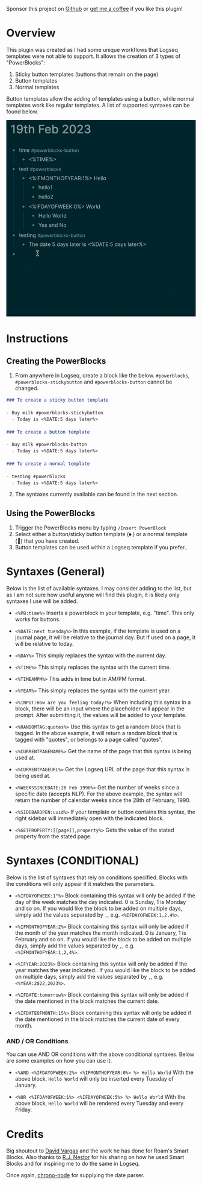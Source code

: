 Sponsor this project on [Github](https://github.com/sponsors/hkgnp) or [get me a coffee](https://www.buymeacoffee.com/hkgnp.dev) if you like this plugin!

# Overview

This plugin was created as I had some unique workflows that Logseq templates were not able to support. It allows the creation of 3 types of "PowerBlocks":

1. Sticky button templates (buttons that remain on the page)
1. Button templates
2. Normal templates

Button templates allow the adding of templates using a button, while normal templates work like regular templates. A list of supported syntaxes can be found below.

![](screenshots/demo.gif)

# Instructions

## Creating the PowerBlocks

1. From anywhere in Logseq, create a block like the below. `#powerblocks`, `#powerblocks-stickybutton` and `#powerblocks-button` cannot be changed.

```markdown
### To create a sticky button template

- Buy milk #powerblocks-stickybutton
  - Today is <%DATE:5 days later%>

### To create a button template

- Buy milk #powerblocks-button
  - Today is <%DATE:5 days later%>

### To create a normal template

- testing #powerblocks
  - Today is <%DATE:5 days later%>
```

2. The syntaxes currently available can be found in the next section.

## Using the PowerBlocks

1. Trigger the PowerBlocks menu by typing `/Insert PowerBlock`
2. Select either a button/sticky button template (⏺ ) or a normal template (📃) that you have created.
3. Button templates can be used within a Logseq template if you prefer..

# Syntaxes (General)

Below is the list of available syntaxes. I may consider adding to the list, but as I am not sure how useful anyone will find this plugin, it is likely only syntaxes I use will be added.

- `<%PB:time%>`
  Inserts a powerblock in your template, e.g. "time". This only works for buttons.

- `<%DATE:next tuesday%>`
  In this example, if the template is used on a journal page, it will be relative to the journal day. But if used on a page, it will be relative to today.

- `<%DAY%>`
  This simply replaces the syntax with the current day.

- `<%TIME%>`
  This simply replaces the syntax with the current time.

- `<%TIMEAMPM%>`
  This adds in time but in AM/PM format.

- `<%YEAR%>`
  This simply replaces the syntax with the current year.

- `<%INPUT:How are you feeling today?%>`
  When including this syntax in a block, there will be an input where the placeholder will appear in the prompt. After submitting it, the values will be added to your template.

- `<%RANDOMTAG:quotes%>`
  Use this syntax to get a random block that is tagged. In the above example, it will return a random block that is tagged with "quotes", or belongs to a page called "quotes".

- `<%CURRENTPAGENAME%>`
  Get the name of the page that this syntax is being used at.

- `<%CURRENTPAGEURL%>`
  Get the Logseq URL of the page that this syntax is being used at.

- `<%WEEKSSINCEDATE:28 Feb 1990%>`
  Get the number of weeks since a specific date (accepts NLP). For the above example, the syntax will return the number of calendar weeks since the 28th of February, 1990.

- `<%SIDEBAROPEN:uuid%>`
  If your template or button contains this syntax, the right sidebar will immediately open with the indicated block.

- `<%GETPROPERTY:[[page]],property%>`
  Gets the value of the stated property from the stated page.

# Syntaxes (CONDITIONAL)

Below is the list of syntaxes that rely on conditions specified. Blocks with the conditions will only appear if it matches the parameters.

- `<%IFDAYOFWEEK:1"%>`
  Block containing this syntax will only be added if the day of the week matches the day indicated. 0 is Sunday, 1 is Monday and so on. If you would like the block to be added on multiple days, simply add the values separated by `,`, e.g. `<%IFDAYOFWEEK:1,2,4%>`.

- `<%IFMONTHOFYEAR:2%>`
  Block containing this syntax will only be added if the month of the year matches the month indicated. 0 is January, 1 is February and so on. If you would like the block to be added on multiple days, simply add the values separated by `,`, e.g. `<%IFMONTHOFYEAR:1,2,4%>`.

- `<%IFYEAR:2023%>`
  Block containing this syntax will only be added if the year matches the year indicated.. If you would like the block to be added on multiple days, simply add the values separated by `,`, e.g. `<%YEAR:2022,2023%>`.

- `<%IFDATE:tomorrow%>`
  Block containing this syntax will only be added if the date mentioned in the block matches the current date.

- `<%IFDATEOFMONTH:15%>`
  Block containing this syntax will only be added if the date mentioned in the block matches the current date of every month.

### AND / OR Conditions

You can use AND OR conditions with the above conditional syntaxes. Below are some examples on how you can use it.

- `<%AND <%IFDAYOFWEEK:2%> <%IFMONTHOFYEAR:0%> %> Hello World`
  With the above block, `Hello World` will only be inserted every Tuesday of January.

- `<%OR <%IFDAYOFWEEK:1%> <%IFDAYOFWEEK:5%> %> Hello World`
  With the above block, `Hello World` will be rendered every Tuesday and every Friday.

# Credits

Big shoutout to [David Vargas](https://twitter.com/dvargas92495?ref_src=twsrc%5Egoogle%7Ctwcamp%5Eserp%7Ctwgr%5Eauthor) and the work he has done for Roam's Smart Blocks. Also thanks to [R.J. Nestor](https://twitter.com/rjnestor) for his sharing on how he used Smart Blocks and for inspiring me to do the same in Logseq.

Once again, [chrono-node](https://github.com/wanasit/chrono) for supplying the date parser.
